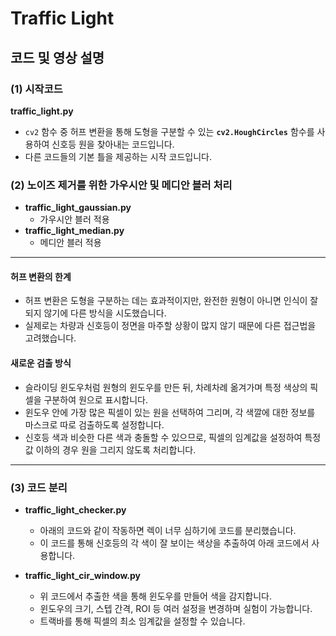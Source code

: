 # Traffic Light

## 코드 및 영상 설명

### (1) 시작코드
**traffic_light.py**
- `cv2` 함수 중 허프 변환을 통해 도형을 구분할 수 있는 **`cv2.HoughCircles`** 함수를 사용하여 신호등 원을 찾아내는 코드입니다.
- 다른 코드들의 기본 틀을 제공하는 시작 코드입니다.

### (2) 노이즈 제거를 위한 가우시안 및 메디안 블러 처리
- **traffic_light_gaussian.py**
  - 가우시안 블러 적용
- **traffic_light_median.py**
  - 메디안 블러 적용

---  

#### 허프 변환의 한계
- 허프 변환은 도형을 구분하는 데는 효과적이지만, 완전한 원형이 아니면 인식이 잘되지 않기에 다른 방식을 시도했습니다.
- 실제로는 차량과 신호등이 정면을 마주할 상황이 많지 않기 때문에 다른 접근법을 고려했습니다.

#### 새로운 검출 방식
- 슬라이딩 윈도우처럼 원형의 윈도우를 만든 뒤, 차례차례 옮겨가며 특정 색상의 픽셀을 구분하여 원으로 표시합니다.
- 윈도우 안에 가장 많은 픽셀이 있는 원을 선택하여 그리며, 각 색깔에 대한 정보를 마스크로 따로 검출하도록 설정합니다.
- 신호등 색과 비슷한 다른 색과 충돌할 수 있으므로, 픽셀의 임계값을 설정하여 특정 값 이하의 경우 원을 그리지 않도록 처리합니다.
---

### (3) 코드 분리
- **traffic_light_checker.py**
  - 아래의 코드와 같이 작동하면 렉이 너무 심하기에 코드를 분리했습니다.
  - 이 코드를 통해 신호등의 각 색이 잘 보이는 색상을 추출하여 아래 코드에서 사용합니다.
  
- **traffic_light_cir_window.py**
  - 위 코드에서 추출한 색을 통해 윈도우를 만들어 색을 감지합니다.
  - 윈도우의 크기, 스텝 간격, ROI 등 여러 설정을 변경하며 실험이 가능합니다.
  - 트랙바를 통해 픽셀의 최소 임계값을 설정할 수 있습니다.
